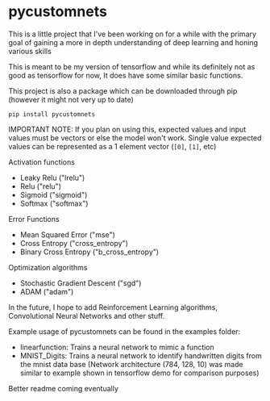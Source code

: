 # pycustomnets
This is a little project that I've been working on for a while with the primary goal of gaining a more in depth understanding of deep learning and honing various skills

This is meant to be my version of tensorflow and while its definitely not as good as tensorflow for now, It does have some similar basic functions.

This project is also a package which can be downloaded through pip (however it might not very up to date)

`pip install pycustomnets`

IMPORTANT NOTE: If you plan on using this, expected values and input values must be vectors or else the model won't work. Single value expected values can be represented as a 1 element vector (`[0]`, `[1]`, etc)

Activation functions
  - Leaky Relu ("lrelu")
  - Relu ("relu")
  - Sigmoid ("sigmoid")
  - Softmax ("softmax")

Error Functions
  - Mean Squared Error ("mse")
  - Cross Entropy ("cross_entropy")
  - Binary Cross Entropy ("b_cross_entropy")

Optimization algorithms
  - Stochastic Gradient Descent ("sgd")
  - ADAM ("adam")

In the future, I hope to add Reinforcement Learning algorithms, Convolutional Neural Networks and other stuff.

Example usage of pycustomnets can be found in the examples folder:
  - linearfunction: Trains a neural network to mimic a function
  - MNIST_Digits: Trains a neural network to identify handwritten digits from the mnist data base (Network architecture (784, 128, 10) was made similar to example shown in                   tensorflow demo for comparison purposes)

Better readme coming eventually
